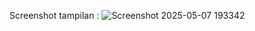 Screenshot tampilan :
![Screenshot 2025-05-07 193342](https://github.com/user-attachments/assets/09b666ba-a6d5-469b-b7a6-bc82de399df1)
